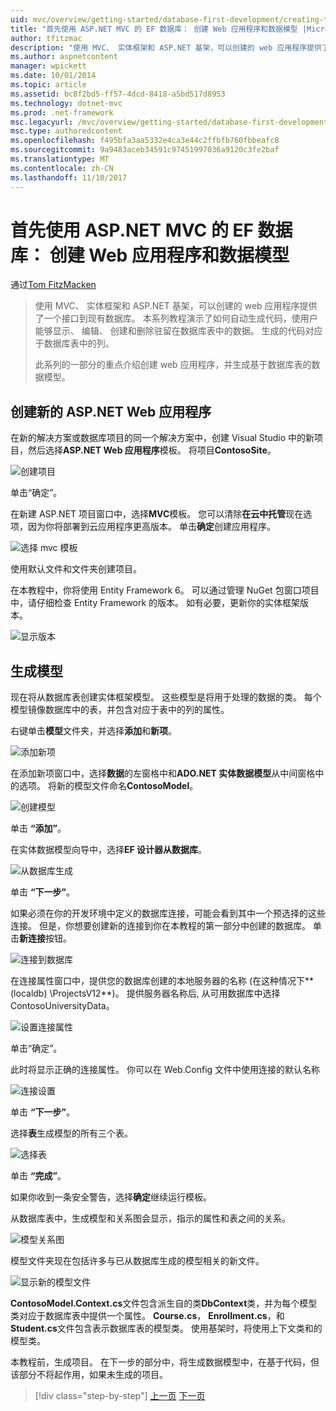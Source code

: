 ```yaml
---
uid: mvc/overview/getting-started/database-first-development/creating-the-web-application
title: "首先使用 ASP.NET MVC 的 EF 数据库： 创建 Web 应用程序和数据模型 |Microsoft 文档"
author: tfitzmac
description: "使用 MVC、 实体框架和 ASP.NET 基架，可以创建的 web 应用程序提供了一个接口到现有数据库。 此教程系列..."
ms.author: aspnetcontent
manager: wpickett
ms.date: 10/01/2014
ms.topic: article
ms.assetid: bc8f2bd5-ff57-4dcd-8418-a5bd517d8953
ms.technology: dotnet-mvc
ms.prod: .net-framework
msc.legacyurl: /mvc/overview/getting-started/database-first-development/creating-the-web-application
msc.type: authoredcontent
ms.openlocfilehash: f495bfa3aa5332e4ca3e44c2ffbfb760fbbeafc8
ms.sourcegitcommit: 9a9483aceb34591c97451997036a9120c3fe2baf
ms.translationtype: MT
ms.contentlocale: zh-CN
ms.lasthandoff: 11/10/2017
---
```

<a name="ef-database-first-with-aspnet-mvc-creating-the-web-application-and-data-models"></a>首先使用 ASP.NET MVC 的 EF 数据库： 创建 Web 应用程序和数据模型
====================
通过[Tom FitzMacken](https://github.com/tfitzmac)

> 使用 MVC、 实体框架和 ASP.NET 基架，可以创建的 web 应用程序提供了一个接口到现有数据库。 本系列教程演示了如何自动生成代码，使用户能够显示、 编辑、 创建和删除驻留在数据库表中的数据。 生成的代码对应于数据库表中的列。
> 
> 此系列的一部分的重点介绍创建 web 应用程序，并生成基于数据库表的数据模型。


## <a name="create-a-new-aspnet-web-application"></a>创建新的 ASP.NET Web 应用程序

在新的解决方案或数据库项目的同一个解决方案中，创建 Visual Studio 中的新项目，然后选择**ASP.NET Web 应用程序**模板。 将项目**ContosoSite**。

![创建项目](creating-the-web-application/_static/image1.png)

单击“确定”。

在新建 ASP.NET 项目窗口中，选择**MVC**模板。 您可以清除**在云中托管**现在选项，因为你将部署到云应用程序更高版本。 单击**确定**创建应用程序。

![选择 mvc 模板](creating-the-web-application/_static/image2.png)

使用默认文件和文件夹创建项目。

在本教程中，你将使用 Entity Framework 6。 可以通过管理 NuGet 包窗口项目中，请仔细检查 Entity Framework 的版本。 如有必要，更新你的实体框架版本。

![显示版本](creating-the-web-application/_static/image3.png)

## <a name="generate-the-models"></a>生成模型

现在将从数据库表创建实体框架模型。 这些模型是将用于处理的数据的类。 每个模型镜像数据库中的表，并包含对应于表中的列的属性。

右键单击**模型**文件夹，并选择**添加**和**新项**。

![添加新项](creating-the-web-application/_static/image4.png)

在添加新项窗口中，选择**数据**的左窗格中和**ADO.NET 实体数据模型**从中间窗格中的选项。 将新的模型文件命名**ContosoModel**。

![创建模型](creating-the-web-application/_static/image5.png)

单击 **“添加”**。

在实体数据模型向导中，选择**EF 设计器从数据库**。

![从数据库生成](creating-the-web-application/_static/image6.png)

单击 **“下一步”**。

如果必须在你的开发环境中定义的数据库连接，可能会看到其中一个预选择的这些连接。 但是，你想要创建新的连接到你在本教程的第一部分中创建的数据库。 单击**新连接**按钮。

![连接到数据库](creating-the-web-application/_static/image7.png)

在连接属性窗口中，提供您的数据库创建的本地服务器的名称 (在这种情况下**(localdb) \ProjectsV12**)。 提供服务器名称后, 从可用数据库中选择 ContosoUniversityData。

![设置连接属性](creating-the-web-application/_static/image8.png)

单击“确定”。

此时将显示正确的连接属性。 你可以在 Web.Config 文件中使用连接的默认名称

![连接设置](creating-the-web-application/_static/image9.png)

单击 **“下一步”**。

选择**表**生成模型的所有三个表。

![选择表](creating-the-web-application/_static/image10.png)

单击 **“完成”**。

如果你收到一条安全警告，选择**确定**继续运行模板。

从数据库表中，生成模型和关系图会显示，指示的属性和表之间的关系。

![模型关系图](creating-the-web-application/_static/image11.png)

模型文件夹现在包括许多与已从数据库生成的模型相关的新文件。

![显示新的模型文件](creating-the-web-application/_static/image12.png)

**ContosoModel.Context.cs**文件包含派生自的类**DbContext**类，并为每个模型类对应于数据库表中提供一个属性。 **Course.cs**， **Enrollment.cs**，和**Student.cs**文件包含表示数据库表的模型类。 使用基架时，将使用上下文类和的模型类。

本教程前，生成项目。 在下一步的部分中，将生成数据模型中，在基于代码，但该部分不将起作用，如果未生成的项目。

>[!div class="step-by-step"]
[上一页](setting-up-database.md)
[下一页](generating-views.md)
